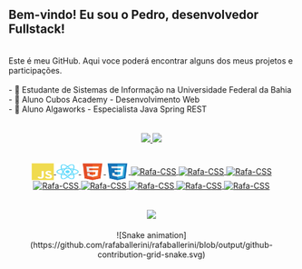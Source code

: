 
## Bem-vindo! Eu sou o Pedro, desenvolvedor Fullstack!

</br>
Este é meu GitHub. Aqui voce poderá encontrar alguns dos meus projetos e participações.
</br>
</br>
- 🔭 Estudante de Sistemas de Informação na Universidade Federal da Bahia </br>
- 🌱 Aluno Cubos Academy - Desenvolvimento Web</br>
- 👯 Aluno Algaworks - Especialista Java Spring REST</br>

</br>
</br>

<div align="center">
  <a href="https://github.com/mandello1">
  <img height="160em" src="https://github-readme-stats.vercel.app/api?username=pedromandellocampos&show_icons=true&theme=onedark&include_all_commits=true&count_private=true"/>
  <img height="160em" src="https://github-readme-stats.vercel.app/api/top-langs/?username=pedromandellocampos&layout=compact&langs_count=7&theme=onedark"/>
</div>
<div align="center"><br>
 
</br>
  <img align="center" alt="Rafa-Js" height="30" width="40" src="https://raw.githubusercontent.com/devicons/devicon/master/icons/javascript/javascript-plain.svg">
  <img align="center" alt="Rafa-React" height="30" width="40" src="https://raw.githubusercontent.com/devicons/devicon/master/icons/react/react-original.svg">
  <img align="center" alt="Rafa-HTML" height="30" width="40" src="https://raw.githubusercontent.com/devicons/devicon/master/icons/html5/html5-original.svg">
  <img align="center" alt="Rafa-CSS" height="30" width="40" src="https://raw.githubusercontent.com/devicons/devicon/master/icons/css3/css3-original.svg">
  <img align="center" alt="Rafa-CSS" height="30" width="40" src="https://cdn.jsdelivr.net/gh/devicons/devicon/icons/java/java-original.svg" />
  <img align="center" alt="Rafa-CSS" height="30" width="40" src="https://cdn.jsdelivr.net/gh/devicons/devicon/icons/nodejs/nodejs-original.svg" />
  <img align="center" alt="Rafa-CSS" height="30" width="40" src="https://cdn.jsdelivr.net/gh/devicons/devicon/icons/spring/spring-original.svg" />
  <img align="center" alt="Rafa-CSS" height="30" width="40" src="https://cdn.jsdelivr.net/gh/devicons/devicon/icons/postgresql/postgresql-plain-wordmark.svg" />
  <img align="center" alt="Rafa-CSS" height="30" width="40" src="https://cdn.jsdelivr.net/gh/devicons/devicon/icons/mongodb/mongodb-original.svg" />
  <img align="center" alt="Rafa-CSS" height="30" width="40" src="https://cdn.jsdelivr.net/gh/devicons/devicon/icons/git/git-original.svg" />
  <img align="center" alt="Rafa-CSS" height="30" width="40" src="https://cdn.jsdelivr.net/gh/devicons/devicon/icons/linux/linux-original.svg" />
  <img align="center" alt="Rafa-CSS" height="30" width="40" src="https://cdn.jsdelivr.net/gh/devicons/devicon/icons/windows8/windows8-original.svg" />
          
          
          
          
     
</br>
</br>
 </br>
<div> 
 <a href="https://www.linkedin.com/in/pedro-campos-815806226/" target="_blank"><img src="https://img.shields.io/badge/-LinkedIn-%230077B5?style=for-the-badge&logo=linkedin&logoColor=white" target="_blank"></a> 
</br>
</br>
  ![Snake animation](https://github.com/rafaballerini/rafaballerini/blob/output/github-contribution-grid-snake.svg)
 
</div>
